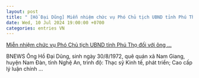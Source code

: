 ```yaml
---
layout: post
title: " [Hồ Đại Dũng] Miễn nhiệm chức vụ Phó Chủ tịch UBND tỉnh Phú Thọ đối với ông ..."
date: Wed, 10 Jul 2024 19:00:00 +0700
categories: entries VN
---
```

[Miễn nhiệm chức vụ Phó Chủ tịch UBND tỉnh Phú Thọ đối với ông ...](https://bnews.vn/mien-nhiem-chuc-vu-pho-chu-tich-ubnd-tinh-phu-tho-doi-voi-ong-ho-dai-dung/340065.html)

BNEWS Ông Hồ Đại Dũng, sinh ngày 30/8/1972, quê quán xã Nam Giang, huyện Nam Đàn, tỉnh Nghệ An, trình độ: Thạc sỹ Kinh tế, phát triển; Cao cấp lý luận chính ...

